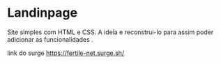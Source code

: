 # Landinpage
Site simples com HTML e CSS. 
A ideia e reconstrui-lo para assim poder adicionar as funcionalidades . 

link do surge 
https://fertile-net.surge.sh/
